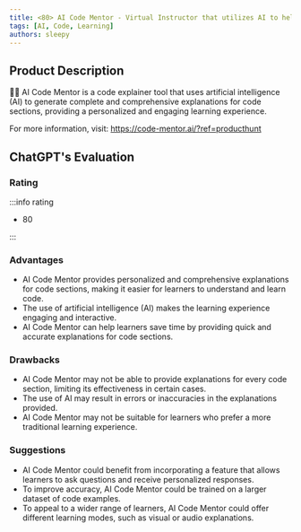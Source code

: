 ```yaml
---
title: <80> AI Code Mentor - Virtual Instructor that utilizes AI to help you learn code
tags: [AI, Code, Learning]
authors: sleepy
---
```


## Product Description

👨‍🏫 AI Code Mentor is a code explainer tool that uses artificial intelligence (AI) to generate complete and comprehensive explanations for code sections, providing a personalized and engaging learning experience.

For more information, visit: https://code-mentor.ai/?ref=producthunt

## ChatGPT's Evaluation

### Rating

:::info rating

- 80

:::

### Advantages

- AI Code Mentor provides personalized and comprehensive explanations for code sections, making it easier for learners to understand and learn code.
- The use of artificial intelligence (AI) makes the learning experience engaging and interactive.
- AI Code Mentor can help learners save time by providing quick and accurate explanations for code sections.


### Drawbacks

- AI Code Mentor may not be able to provide explanations for every code section, limiting its effectiveness in certain cases.
- The use of AI may result in errors or inaccuracies in the explanations provided.
- AI Code Mentor may not be suitable for learners who prefer a more traditional learning experience.

### Suggestions

- AI Code Mentor could benefit from incorporating a feature that allows learners to ask questions and receive personalized responses.
- To improve accuracy, AI Code Mentor could be trained on a larger dataset of code examples.
- To appeal to a wider range of learners, AI Code Mentor could offer different learning modes, such as visual or audio explanations.